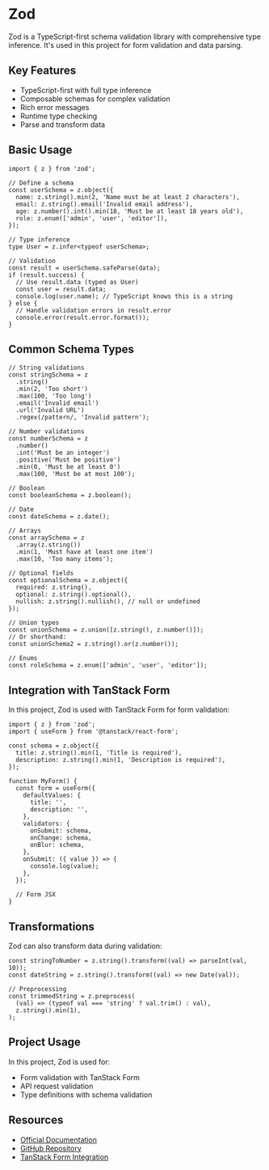 # Zod

Zod is a TypeScript-first schema validation library with comprehensive type inference. It's used in this project for form validation and data parsing.

## Key Features

- TypeScript-first with full type inference
- Composable schemas for complex validation
- Rich error messages
- Runtime type checking
- Parse and transform data

## Basic Usage

```tsx
import { z } from 'zod';

// Define a schema
const userSchema = z.object({
  name: z.string().min(2, 'Name must be at least 2 characters'),
  email: z.string().email('Invalid email address'),
  age: z.number().int().min(18, 'Must be at least 18 years old'),
  role: z.enum(['admin', 'user', 'editor']),
});

// Type inference
type User = z.infer<typeof userSchema>;

// Validation
const result = userSchema.safeParse(data);
if (result.success) {
  // Use result.data (typed as User)
  const user = result.data;
  console.log(user.name); // TypeScript knows this is a string
} else {
  // Handle validation errors in result.error
  console.error(result.error.format());
}
```

## Common Schema Types

```tsx
// String validations
const stringSchema = z
  .string()
  .min(2, 'Too short')
  .max(100, 'Too long')
  .email('Invalid email')
  .url('Invalid URL')
  .regex(/pattern/, 'Invalid pattern');

// Number validations
const numberSchema = z
  .number()
  .int('Must be an integer')
  .positive('Must be positive')
  .min(0, 'Must be at least 0')
  .max(100, 'Must be at most 100');

// Boolean
const booleanSchema = z.boolean();

// Date
const dateSchema = z.date();

// Arrays
const arraySchema = z
  .array(z.string())
  .min(1, 'Must have at least one item')
  .max(10, 'Too many items');

// Optional fields
const optionalSchema = z.object({
  required: z.string(),
  optional: z.string().optional(),
  nullish: z.string().nullish(), // null or undefined
});

// Union types
const unionSchema = z.union([z.string(), z.number()]);
// Or shorthand:
const unionSchema2 = z.string().or(z.number());

// Enums
const roleSchema = z.enum(['admin', 'user', 'editor']);
```

## Integration with TanStack Form

In this project, Zod is used with TanStack Form for form validation:

```tsx
import { z } from 'zod';
import { useForm } from '@tanstack/react-form';

const schema = z.object({
  title: z.string().min(1, 'Title is required'),
  description: z.string().min(1, 'Description is required'),
});

function MyForm() {
  const form = useForm({
    defaultValues: {
      title: '',
      description: '',
    },
    validators: {
      onSubmit: schema,
      onChange: schema,
      onBlur: schema,
    },
    onSubmit: ({ value }) => {
      console.log(value);
    },
  });

  // Form JSX
}
```

## Transformations

Zod can also transform data during validation:

```tsx
const stringToNumber = z.string().transform((val) => parseInt(val, 10));
const dateString = z.string().transform((val) => new Date(val));

// Preprocessing
const trimmedString = z.preprocess(
  (val) => (typeof val === 'string' ? val.trim() : val),
  z.string().min(1),
);
```

## Project Usage

In this project, Zod is used for:

- Form validation with TanStack Form
- API request validation
- Type definitions with schema validation

## Resources

- [Official Documentation](https://zod.dev/)
- [GitHub Repository](https://github.com/colinhacks/zod)
- [TanStack Form Integration](https://tanstack.com/form/latest/docs/framework/react/examples/zod)
